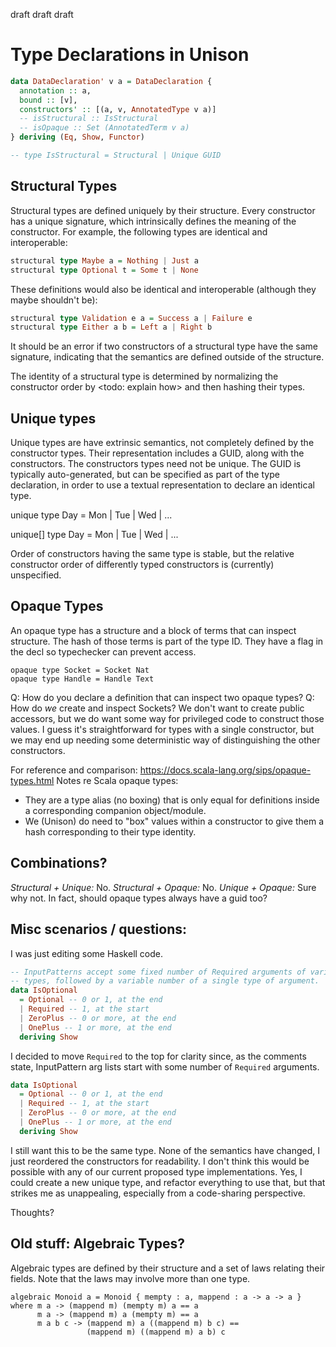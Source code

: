 draft draft draft

# Type Declarations in Unison

```haskell
data DataDeclaration' v a = DataDeclaration {
  annotation :: a,
  bound :: [v],
  constructors' :: [(a, v, AnnotatedType v a)]
  -- isStructural :: IsStructural
  -- isOpaque :: Set (AnnotatedTerm v a)
} deriving (Eq, Show, Functor)

-- type IsStructural = Structural | Unique GUID
```

## Structural Types

Structural types are defined uniquely by their structure. Every constructor has a unique signature, which intrinsically defines the meaning of the constructor. For example, the following types are identical and interoperable:

```haskell
structural type Maybe a = Nothing | Just a
structural type Optional t = Some t | None
```

These definitions would also be identical and interoperable (although they maybe shouldn't be):

```haskell
structural type Validation e a = Success a | Failure e
structural type Either a b = Left a | Right b
```

It should be an error if two constructors of a structural type have the same signature, indicating that the semantics are defined outside of the structure.

The identity of a structural type is determined by normalizing the constructor order by <todo: explain how> and then hashing their types.

## Unique types
Unique types are have extrinsic semantics, not completely defined by the constructor types.  Their representation includes a GUID, along with the constructors.  The constructors types need not be unique.  The GUID is typically auto-generated, but can be specified as part of the type declaration, in order to use a textual representation to declare an identical type.

unique type Day = Mon | Tue | Wed | ...

unique[<guid>]
type Day = Mon | Tue | Wed | ...

Order of constructors having the same type is stable, but the relative constructor order of differently typed constructors is (currently) unspecified.

## Opaque Types

An opaque type has a structure and a block of terms that can inspect structure. The hash of those terms is part of the type ID.  They have a flag in the decl so typechecker can prevent access.

```
opaque type Socket = Socket Nat
opaque type Handle = Handle Text
```

Q: How do you declare a definition that can inspect two opaque types?
Q: How do *we* create and inspect Sockets?  We don't want to create public accessors, but we do want some way for privileged code to construct those values.  I guess it's straightforward for types with a single constructor, but we may end up needing some deterministic way of distinguishing the other constructors.

For reference and comparison: https://docs.scala-lang.org/sips/opaque-types.html
Notes re Scala opaque types:
* They are a type alias (no boxing) that is only equal for definitions inside a corresponding companion object/module.
* We (Unison) do need to "box" values within a constructor to give them a hash corresponding to their type identity.

## Combinations?

_Structural + Unique:_ No.
_Structural + Opaque:_ No.
_Unique + Opaque:_ Sure why not.  In fact, should opaque types always have a guid too?

## Misc scenarios / questions:

I was just editing some Haskell code.
```haskell
-- InputPatterns accept some fixed number of Required arguments of various
-- types, followed by a variable number of a single type of argument.
data IsOptional
  = Optional -- 0 or 1, at the end
  | Required -- 1, at the start
  | ZeroPlus -- 0 or more, at the end
  | OnePlus -- 1 or more, at the end
  deriving Show
```

I decided to move `Required` to the top for clarity since, as the comments state, InputPattern arg lists start with some number of `Required` arguments.

```haskell
data IsOptional
  = Optional -- 0 or 1, at the end
  | Required -- 1, at the start
  | ZeroPlus -- 0 or more, at the end
  | OnePlus -- 1 or more, at the end
  deriving Show
```
I still want this to be the same type.  None of the semantics have changed, I just reordered the constructors for readability.  I don't think this would be possible with any of our current proposed type implementations.  Yes, I could create a new unique type, and refactor everything to use that, but that strikes me as unappealing, especially from a code-sharing perspective.  

Thoughts?

## Old stuff: Algebraic Types?

Algebraic types are defined by their structure and a set of laws relating their fields.  Note that the laws may involve more than one type.

```
algebraic Monoid a = Monoid { mempty : a, mappend : a -> a -> a }
where m a -> (mappend m) (mempty m) a == a
      m a -> (mappend m) a (mempty m) == a
      m a b c -> (mappend m) a ((mappend m) b c) ==
                 (mappend m) ((mappend m) a b) c
```
